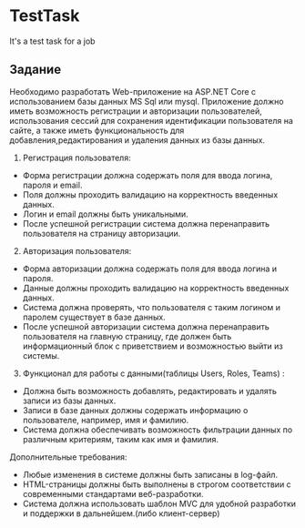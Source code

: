 # TestTask
It's a test task for a job

## Задание
Необходимо разработать Web-приложение на ASP.NET Core с использованием базы данных MS Sql или mysql. Приложение должно иметь возможность регистрации и авторизации пользователей, использования сессий для сохранения идентификации пользователя на сайте, а также иметь функциональность для добавления,редактирования и удаления данных из базы данных.

1. Регистрация пользователя:
- Форма регистрации должна содержать поля для ввода логина, пароля и email.
- Поля должны проходить валидацию на корректность введенных данных.
- Логин и email должны быть уникальными.
- После успешной регистрации система должна перенаправить пользователя на страницу авторизации.

2. Авторизация пользователя:
- Форма авторизации должна содержать поля для ввода логина и пароля.
- Данные должны проходить валидацию на корректность введенных данных.
- Система должна проверять, что пользователя с таким логином и паролем существует в базе данных.
- После успешной авторизации система должна перенаправить пользователя на главную страницу, где должен быть информационный блок с приветствием и возможностью выйти из системы.

3. Функционал для работы с данными(таблицы Users, Roles, Teams) :
- Должна быть возможность добавлять, редактировать и удалять записи из базы данных.
- Записи в базе данных должны содержать информацию о пользователе, например, имя и фамилию.
- Система должна обеспечивать возможность фильтрации данных по различным критериям, таким как имя и фамилия.

Дополнительные требования:
- Любые изменения в системе должны быть записаны в log-файл.
- HTML-страницы должны быть выполнены в строгом соответствии с современными стандартами веб-разработки.
- Система должна использовать шаблон MVC для удобной разработки и поддержки в дальнейшем.(либо клиент-сервер)
